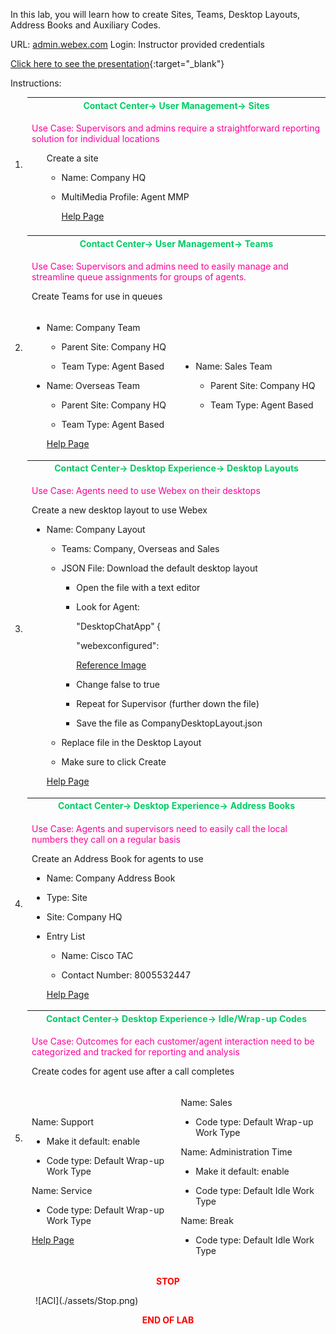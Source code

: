 In this lab, you will learn how to create Sites, Teams, Desktop Layouts,
Address Books and Auxiliary Codes.

URL: [admin.webex.com](http://admin.webex.com/) Login: Instructor
provided credentials

[Click here to see the presentation](./Lab2.html){:target="_blank"}

Instructions:

<table>
<colgroup>
<col style="width: 4%" />
<col style="width: 47%" />
<col style="width: 47%" />
</colgroup>
<thead>
<tr>
<td rowspan="2">1.</td>
<th colspan="2"><span style="color:#00CC66;">Contact Center-&gt; User Management-&gt; Sites</span></th>
</tr>
<tr>
<td colspan="2"><span style="color:#FF0099;"><p>Use Case: Supervisors and admins require a straightforward
reporting solution for individual locations</p></span>
<ul>
<p>Create a site</p>
<ul>
<li><p>Name: Company HQ</p></li>
<li><p>MultiMedia Profile: Agent MMP</p></li>
<a href="https://help.webex.com/en-us/article/nqipixt/Manage-sites-in-Webex-Contact-Center" target="_blank">Help Page</a>
</ul></td>
</tr>
<td>
<tr>
<td rowspan="3">2.</td>
<th colspan="2"><span style="color:#00CC66;">Contact Center-&gt; User Management-&gt; Teams</th></span>
</tr>
<tr>
<td colspan="2"><span style="color:#FF0099;"><p>Use Case: Supervisors and admins need to easily manage and
streamline queue assignments for groups of agents.</p></span>
<p>Create Teams for use in queues</p>
<tr>
<td><ul>
<li><p>Name: Company Team</p></li>
<ul>
<li><p>Parent Site: Company HQ</p></li>
<li><p>Team Type: Agent Based</p></li>
</ul></li>
<li><p>Name: Overseas Team</p></li>
<ul>
<li><p>Parent Site: Company HQ</p></li>
<li><p>Team Type: Agent Based</p></li>
</ul></li>
<a href="https://help.webex.com/en-us/article/mqf72s/Manage-teams-in-Webex-Contact-Center" target="_blank">Help Page</a>
</ul></li>
</ul></th>
<td><ul>
<li><p>Name: Sales Team</p>
<ul>
<li><p>Parent Site: Company HQ</p></li>
<li><p>Team Type: Agent Based</p></li>
</ul></li>
</ul></td>
</tr>
<tr>
<td rowspan="2">3.</td>
<th colspan="2"><span style="color:#00CC66;">Contact Center-&gt; Desktop Experience-&gt; Desktop
Layouts</th></span>
</tr>
<tr>
<td colspan="2"><span style="color:#FF0099;"><p>Use Case: Agents need to use Webex on their desktops</p></span>
<p>Create a new desktop layout to use Webex</p>
<ul>
<li><p>Name: Company Layout</p>
<ul>
<li><p>Teams: Company, Overseas and Sales</p></li>
<li><p>JSON File: Download the default desktop layout</p>
<ul>
<li><p>Open the file with a text editor</p>
<li><p>Look for Agent:</p></li>
  <p>"DesktopChatApp" {</p></li>
  <p>"webexconfigured":</p></li>
<a href="https://webexcc-sa.github.io/LAB-1307/assets/Lab2/Json.jpeg" target="_blank">Reference Image</a>
  <li><p>Change false to true</p></li>
<li><p>Repeat for Supervisor (further down the file)</p></li>
</li>
<li><p>Save the file as CompanyDesktopLayout.json</p></li>
</ul>
<li><p>Replace file in the Desktop Layout</p></li>
</li>
<li><p>Make sure to click Create</p></li>
</ul></li>
<a href="https://help.webex.com/en-us/article/60x9ji/Manage-desktop-layouts" target="_blank">Help Page</a>
</ul></td>
</tr>
<tr>
<td rowspan="2">4.</td>
<th colspan="2"><span style="color:#00CC66;">Contact Center-&gt; Desktop Experience-&gt; Address
Books</th></span>
</tr>
<tr>
<td colspan="2"><span style="color:#FF0099;"><p>Use Case: Agents and supervisors need to easily call the local
numbers they call on a regular basis</p></span>
<p>Create an Address Book for agents to use</p>
<ul>
<li><p>Name: Company Address Book</p></li>
<li><p>Type: Site</p></li>
<li><p>Site: Company HQ</p></li>
<li><p>Entry List</p>
<ul>
<li><p>Name: Cisco TAC</p></li>
<li><p>Contact Number: 8005532447</p></li>
</ul></li>
<a href="https://help.webex.com/en-us/">Help Page</a>
</ul></td>
</tr>
<tr>
<td rowspan="3">5.</td>
<th colspan="2"><span style="color:#00CC66;">Contact Center-&gt; Desktop Experience-&gt; Idle/Wrap-up
Codes</th><span>
</tr>
<tr>
<td colspan="2"><span style="color:#FF0099;"><p>Use Case: Outcomes for each customer/agent interaction need to
be categorized and tracked for reporting and analysis</p></span>
<p>Create codes for agent use after a call completes</p></td>
</tr>
<tr>
<td><p>Name: Support</p>
<ul>
<li><p>Make it default: enable</p></li>
<li><p>Code type: Default Wrap-up Work Type</p>
</ul>
<p>Name: Service</p></li>
<ul>
<li><p>Code type: Default Wrap-up Work Type</p></li>
</ul>
<a href="https://help.webex.com/en-us/">Help Page</a>
</ul></td>
<td><p>Name: Sales</p>
<ul>
<li><p>Code type: Default Wrap-up Work Type</p>
</ul>
<p>Name: Administration Time</p></li>
<ul>
<li><p>Make it default: enable</p></li>
<li><p>Code type: Default Idle Work Type</p>
</ul>
<p>Name: Break</p></li>
<ul>
<li><p>Code type: Default Idle Work Type</p></li>
</ul></td>
</tr>
</tbody>
</table>

<center><span style="color: Red;"><strong>STOP</strong></span></center>
<figure markdown>
  ![ACI](./assets/Stop.png)
</figure>

<center><span style="color: Red;"><strong>END OF LAB</strong></span></center>